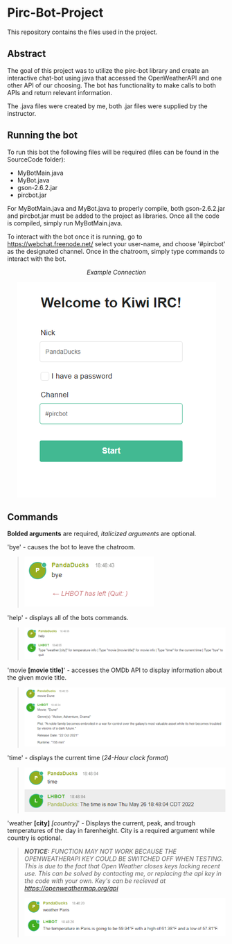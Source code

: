 # Pirc-Bot-Project

This repository contains the files used in the project. 

## Abstract

The goal of this project was to utilize the pirc-bot library and create an interactive chat-bot using java that accessed the OpenWeatherAPI and one other API of our choosing. The bot has functionality to make calls to both APIs and return relevant information.

The .java files were created by me, both .jar files were supplied by the instructor.

## Running the bot

To run this bot the following files will be required (files can be found in the SourceCode folder):
- MyBotMain.java
- MyBot.java
- gson-2.6.2.jar
- pircbot.jar

For MyBotMain.java and MyBot.java to properly compile, both gson-2.6.2.jar and pircbot.jar must be added to the project as libraries. Once all the code is compiled, simply run MyBotMain.java.

To interact with the bot once it is running, go to https://webchat.freenode.net/ select your user-name, and choose '#pircbot' as the designated channel. Once in the chatroom, simply type commands to interact with the bot.

<p align="center">
  <i>Example Connection</i>
</p>
<p align="center">
  <img src="/assets/chatroom-connection.png" alt="Screenshot of a sample connection to chatroom" title="Sample connection to chatroom" />
</p>

## Commands

**Bolded arguments** are required, *italicized arguments* are optional.

'bye' - causes the bot to leave the chatroom.
>![Example of 'bye' command](/assets/bye-example.png)

'help' - displays all of the bots commands.
>![Example of 'help' command](/assets/help-example.png)

'movie **[movie title]**' - accesses the OMDb API to display information about the given movie title.
>![Example of 'movie' command](/assets/movie-example.png)

'time' - displays the current time (*24-Hour clock format*)
>![Example of 'time' command](/assets/time-example.png)

'weather **[city]** *[country]*' - Displays the current, peak, and trough temperatures of the day in farenheight. City is a required argument while country is optional.
>***NOTICE:** FUNCTION MAY NOT WORK BECAUSE THE OPENWEATHERAPI KEY COULD BE SWITCHED OFF WHEN TESTING. This is due to the fact that Open Weather closes keys lacking recent use. This can be solved by contacting me, or replacing the api key in the code with your own. Key's can be recieved at https://openweathermap.org/api*
>
>![Example of 'weather' command](/assets/weather-example.png)
